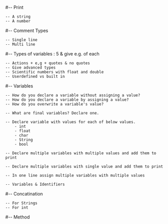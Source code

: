 #-- Print

	-- A string
	-- A number
	
#-- Comment Types

	-- Single line
	-- Multi line
	
#-- Types of variables : 5	& give e.g. of each

	-- Actions + e,g + quotes & no quotes
	-- Give advanced types
	-- Scientific numbers with float and double
	-- Userdefined vs built in
	
	
#-- Variables

	-- How do you declare a variable without assigning a value? 
	-- How do you declare a variable by assigning a value? 
	-- How do you overwrite a variable's value?
	
	-- What are final variables? Declare one. 
	
	-- Declare variable with values for each of below values.
		- int
		- float
		- char
		- String
		- bool
		
	-- Declare multiple variables with multiple values and add them to print
	
	-- Declare multiple variables with single value and add them to print
	
	-- In one line assign multiple variables with multiple values
	
	-- Variables & Identifiers
		
#-- Concatination

	-- For Strings
	-- For int 
	
#-- Method
		